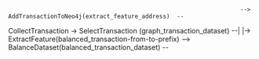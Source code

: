                                                                       --> AddTransactionToNeo4j(extract_feature_address)  -- 
CollectTransaction -> SelectTransaction (graph_transaction_dataset) --|                                                     |-> ExtractFeature(balanced_transaction-from-to-prefix)
                                                                      --> BalanceDataset(balanced_transaction_dataset)    --